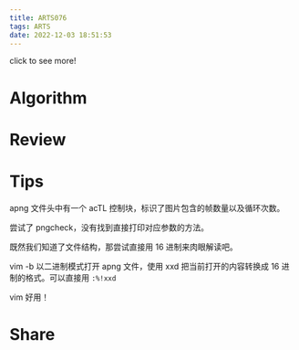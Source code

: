 ```yaml
---
title: ARTS076
tags: ARTS
date: 2022-12-03 18:51:53
---
```


click to see more!
<!--more-->

# Algorithm

# Review

# Tips

apng 文件头中有一个 acTL 控制块，标识了图片包含的帧数量以及循环次数。

尝试了 pngcheck，没有找到直接打印对应参数的方法。

既然我们知道了文件结构，那尝试直接用 16 进制来肉眼解读吧。

vim -b 以二进制模式打开 apng 文件，使用 xxd 把当前打开的内容转换成 16 进制的格式。可以直接用 `:%!xxd` 

vim 好用！

# Share
